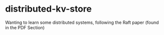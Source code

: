 # distributed-kv-store
Wanting to learn some distributed systems, following the Raft paper (found in the PDF Section)
